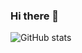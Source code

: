 ### Hi there 👋

![GitHub stats](https://github-readme-stats.vercel.app/api?username=viniciusbeckerbernardini&show_icons=true)

<!--
**viniciusbeckerbernardini/viniciusbeckerbernardini** is a ✨ _special_ ✨ repository because its `README.md` (this file) appears on your GitHub profile.

Here are some ideas to get you started:

- 🔭 I’m currently working on ...
- 🌱 I’m currently learning ...
- 👯 I’m looking to collaborate on ...
- 🤔 I’m looking for help with ...
- 💬 Ask me about ...
- 📫 How to reach me: ...
- 😄 Pronouns: ...
- ⚡ Fun fact: ...
-->
